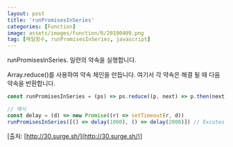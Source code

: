 ```yaml
---
layout: post
title: 'runPromisesInSeries'
categories: [Function]
image: assets/images/function/0/20190409.png
tag: [매일함수, runPromisesInSeries, javascript]
---
```


runPromisesInSeries. 일련의 약속을 실행합니다.

Array.reduce()를 사용하여 약속 체인을 만듭니다. 여기서 각 약속은 해결 될 때 다음 약속을 반환합니다.

```javascript
const runPromisesInSeries = (ps) => ps.reduce((p, next) => p.then(next), Promise.resolve())

// 예시
const delay = (d) => new Promise((r) => setTimeout(r, d))
runPromisesInSeries([() => delay(1000), () => delay(2000)]) // Excutes each promise sequentially, taking a total of 3 seconds to complete
```

[출처: [http://30.surge.sh/](http://30.surge.sh/)]
